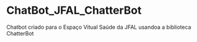 # ChatBot_JFAL_ChatterBot
Chatbot criado para o Espaço Vitual Saúde da JFAL usandoa a biblioteca ChatterBot
